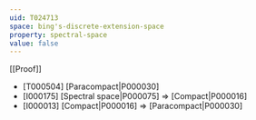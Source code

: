 ```yaml
---
uid: T024713
space: bing's-discrete-extension-space
property: spectral-space
value: false
---
```

[[Proof]]

* [T000504] [Paracompact|P000030]
* [I000175] [Spectral space|P000075] => [Compact|P000016]
* [I000013] [Compact|P000016] => [Paracompact|P000030]

